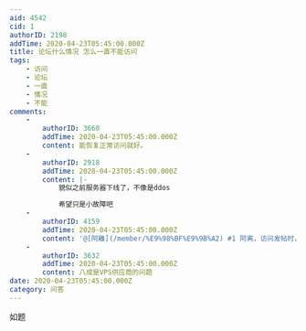 ```yaml
---
aid: 4542
cid: 1
authorID: 2198
addTime: 2020-04-23T05:45:00.000Z
title: 论坛什么情况 怎么一直不能访问
tags:
    - 访问
    - 论坛
    - 一直
    - 情况
    - 不能
comments:
    -
        authorID: 3660
        addTime: 2020-04-23T05:45:00.000Z
        content: 能恢复正常访问就好。
    -
        authorID: 2918
        addTime: 2020-04-23T05:45:00.000Z
        content: |-
            貌似之前服务器下线了，不像是ddos

            希望只是小故障吧
    -
        authorID: 4159
        addTime: 2020-04-23T05:45:00.000Z
        content: '@[阿離](/member/%E9%98%BF%E9%9B%A2) #1 阿离，访问发帖时，衣服穿好了。'
    -
        authorID: 3632
        addTime: 2020-04-23T05:45:00.000Z
        content: 八成是VPS供应商的问题
date: 2020-04-23T05:45:00.000Z
category: 问答
---
```


如题
